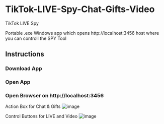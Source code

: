 # TikTok-LIVE-Spy-Chat-Gifts-Video
TikTok LIVE Spy

Portable .exe Windows app which opens http://localhost:3456 host where you can controll the SPY Tool

## Instructions
### Download App
### Open App
### Open Browser on http://localhost:3456

Action Box for Chat & Gifts
![image](https://github.com/user-attachments/assets/030079ca-eb41-493a-92e7-dadcc7e092a2)

Control Buttons for LIVE and Video
![image](https://github.com/user-attachments/assets/db8d1004-8cdc-464a-9660-82c2bc13258e)

